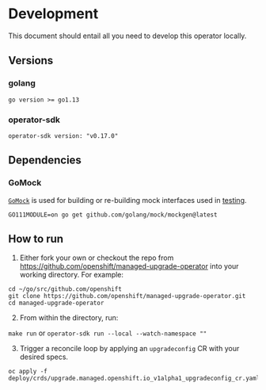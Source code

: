 # Development

This document should entail all you need to develop this operator locally. 

## Versions

### golang

`go version >= go1.13`

### operator-sdk

`operator-sdk version: "v0.17.0"`

## Dependencies

### GoMock

[`GoMock`](https://github.com/golang/mock) is used for building or re-building mock interfaces used in [testing](./testing.md).

`GO111MODULE=on go get github.com/golang/mock/mockgen@latest`

## How to run

1. Either fork your own or checkout the repo from https://github.com/openshift/managed-upgrade-operator into your working directory. For example:

```
cd ~/go/src/github.com/openshift
git clone https://github.com/openshift/managed-upgrade-operator.git
cd managed-upgrade-operator
```

2. From within the directory, run:

`make run` or `operator-sdk run --local --watch-namespace ""`

3. Trigger a reconcile loop by applying an `upgradeconfig` CR with your desired specs. 

```
oc apply -f deploy/crds/upgrade.managed.openshift.io_v1alpha1_upgradeconfig_cr.yaml
```
